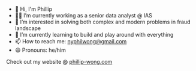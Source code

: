 ### 
* 👋 Hi, I'm Phillip
* 👨‍💻 I’m currently working as a senior data analyst @ IAS
* 🔭 I’m interested in solving both complex and modern problems in fraud landscape
* 🌱 I’m currently learning to build and play around with everything
* 📫 How to reach me: nyphilwong@gmail.com
* 😄 Pronouns: he/him

Check out my website @ [phillip-wong.com](phillip-wong.com)
<!--
**nyphilwong/nyphilwong** is a ✨ _special_ ✨ repository because its `README.md` (this file) appears on your GitHub profile.

Here are some ideas to get you started:

- 🔭 I’m currently working on ...
- 🌱 I’m currently learning ...
- 👯 I’m looking to collaborate on ...
- 🤔 I’m looking for help with ...
- 💬 Ask me about ...
- 📫 How to reach me: ...
- 😄 Pronouns: ...
- ⚡ Fun fact: ...
-->
